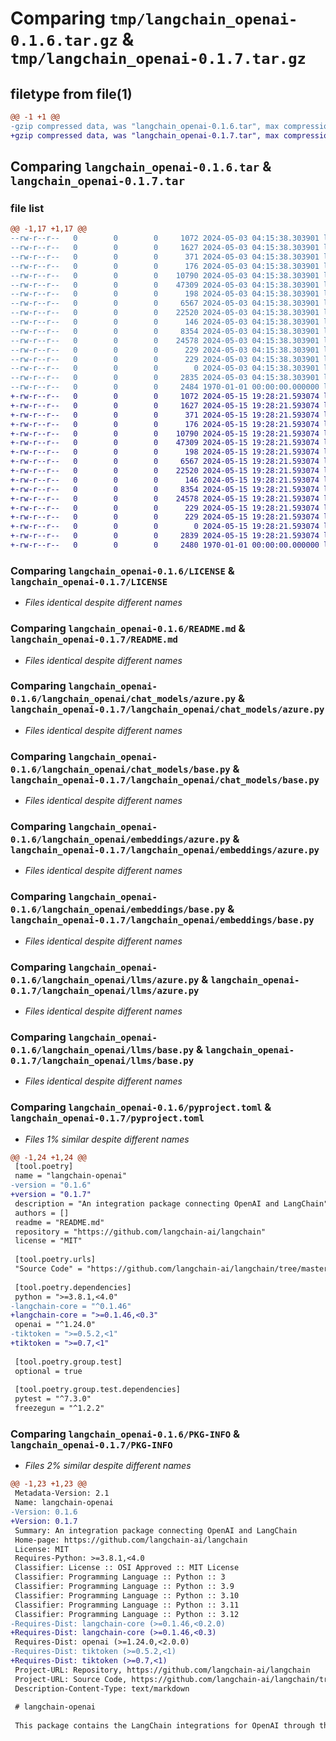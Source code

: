 # Comparing `tmp/langchain_openai-0.1.6.tar.gz` & `tmp/langchain_openai-0.1.7.tar.gz`

## filetype from file(1)

```diff
@@ -1 +1 @@
-gzip compressed data, was "langchain_openai-0.1.6.tar", max compression
+gzip compressed data, was "langchain_openai-0.1.7.tar", max compression
```

## Comparing `langchain_openai-0.1.6.tar` & `langchain_openai-0.1.7.tar`

### file list

```diff
@@ -1,17 +1,17 @@
--rw-r--r--   0        0        0     1072 2024-05-03 04:15:38.303901 langchain_openai-0.1.6/LICENSE
--rw-r--r--   0        0        0     1627 2024-05-03 04:15:38.303901 langchain_openai-0.1.6/README.md
--rw-r--r--   0        0        0      371 2024-05-03 04:15:38.303901 langchain_openai-0.1.6/langchain_openai/__init__.py
--rw-r--r--   0        0        0      176 2024-05-03 04:15:38.303901 langchain_openai-0.1.6/langchain_openai/chat_models/__init__.py
--rw-r--r--   0        0        0    10790 2024-05-03 04:15:38.303901 langchain_openai-0.1.6/langchain_openai/chat_models/azure.py
--rw-r--r--   0        0        0    47309 2024-05-03 04:15:38.303901 langchain_openai-0.1.6/langchain_openai/chat_models/base.py
--rw-r--r--   0        0        0      198 2024-05-03 04:15:38.303901 langchain_openai-0.1.6/langchain_openai/embeddings/__init__.py
--rw-r--r--   0        0        0     6567 2024-05-03 04:15:38.303901 langchain_openai-0.1.6/langchain_openai/embeddings/azure.py
--rw-r--r--   0        0        0    22520 2024-05-03 04:15:38.303901 langchain_openai-0.1.6/langchain_openai/embeddings/base.py
--rw-r--r--   0        0        0      146 2024-05-03 04:15:38.303901 langchain_openai-0.1.6/langchain_openai/llms/__init__.py
--rw-r--r--   0        0        0     8354 2024-05-03 04:15:38.303901 langchain_openai-0.1.6/langchain_openai/llms/azure.py
--rw-r--r--   0        0        0    24578 2024-05-03 04:15:38.303901 langchain_openai-0.1.6/langchain_openai/llms/base.py
--rw-r--r--   0        0        0      229 2024-05-03 04:15:38.303901 langchain_openai-0.1.6/langchain_openai/output_parsers/__init__.py
--rw-r--r--   0        0        0      229 2024-05-03 04:15:38.303901 langchain_openai-0.1.6/langchain_openai/output_parsers/tools.py
--rw-r--r--   0        0        0        0 2024-05-03 04:15:38.303901 langchain_openai-0.1.6/langchain_openai/py.typed
--rw-r--r--   0        0        0     2835 2024-05-03 04:15:38.303901 langchain_openai-0.1.6/pyproject.toml
--rw-r--r--   0        0        0     2484 1970-01-01 00:00:00.000000 langchain_openai-0.1.6/PKG-INFO
+-rw-r--r--   0        0        0     1072 2024-05-15 19:28:21.593074 langchain_openai-0.1.7/LICENSE
+-rw-r--r--   0        0        0     1627 2024-05-15 19:28:21.593074 langchain_openai-0.1.7/README.md
+-rw-r--r--   0        0        0      371 2024-05-15 19:28:21.593074 langchain_openai-0.1.7/langchain_openai/__init__.py
+-rw-r--r--   0        0        0      176 2024-05-15 19:28:21.593074 langchain_openai-0.1.7/langchain_openai/chat_models/__init__.py
+-rw-r--r--   0        0        0    10790 2024-05-15 19:28:21.593074 langchain_openai-0.1.7/langchain_openai/chat_models/azure.py
+-rw-r--r--   0        0        0    47309 2024-05-15 19:28:21.593074 langchain_openai-0.1.7/langchain_openai/chat_models/base.py
+-rw-r--r--   0        0        0      198 2024-05-15 19:28:21.593074 langchain_openai-0.1.7/langchain_openai/embeddings/__init__.py
+-rw-r--r--   0        0        0     6567 2024-05-15 19:28:21.593074 langchain_openai-0.1.7/langchain_openai/embeddings/azure.py
+-rw-r--r--   0        0        0    22520 2024-05-15 19:28:21.593074 langchain_openai-0.1.7/langchain_openai/embeddings/base.py
+-rw-r--r--   0        0        0      146 2024-05-15 19:28:21.593074 langchain_openai-0.1.7/langchain_openai/llms/__init__.py
+-rw-r--r--   0        0        0     8354 2024-05-15 19:28:21.593074 langchain_openai-0.1.7/langchain_openai/llms/azure.py
+-rw-r--r--   0        0        0    24578 2024-05-15 19:28:21.593074 langchain_openai-0.1.7/langchain_openai/llms/base.py
+-rw-r--r--   0        0        0      229 2024-05-15 19:28:21.593074 langchain_openai-0.1.7/langchain_openai/output_parsers/__init__.py
+-rw-r--r--   0        0        0      229 2024-05-15 19:28:21.593074 langchain_openai-0.1.7/langchain_openai/output_parsers/tools.py
+-rw-r--r--   0        0        0        0 2024-05-15 19:28:21.593074 langchain_openai-0.1.7/langchain_openai/py.typed
+-rw-r--r--   0        0        0     2839 2024-05-15 19:28:21.593074 langchain_openai-0.1.7/pyproject.toml
+-rw-r--r--   0        0        0     2480 1970-01-01 00:00:00.000000 langchain_openai-0.1.7/PKG-INFO
```

### Comparing `langchain_openai-0.1.6/LICENSE` & `langchain_openai-0.1.7/LICENSE`

 * *Files identical despite different names*

### Comparing `langchain_openai-0.1.6/README.md` & `langchain_openai-0.1.7/README.md`

 * *Files identical despite different names*

### Comparing `langchain_openai-0.1.6/langchain_openai/chat_models/azure.py` & `langchain_openai-0.1.7/langchain_openai/chat_models/azure.py`

 * *Files identical despite different names*

### Comparing `langchain_openai-0.1.6/langchain_openai/chat_models/base.py` & `langchain_openai-0.1.7/langchain_openai/chat_models/base.py`

 * *Files identical despite different names*

### Comparing `langchain_openai-0.1.6/langchain_openai/embeddings/azure.py` & `langchain_openai-0.1.7/langchain_openai/embeddings/azure.py`

 * *Files identical despite different names*

### Comparing `langchain_openai-0.1.6/langchain_openai/embeddings/base.py` & `langchain_openai-0.1.7/langchain_openai/embeddings/base.py`

 * *Files identical despite different names*

### Comparing `langchain_openai-0.1.6/langchain_openai/llms/azure.py` & `langchain_openai-0.1.7/langchain_openai/llms/azure.py`

 * *Files identical despite different names*

### Comparing `langchain_openai-0.1.6/langchain_openai/llms/base.py` & `langchain_openai-0.1.7/langchain_openai/llms/base.py`

 * *Files identical despite different names*

### Comparing `langchain_openai-0.1.6/pyproject.toml` & `langchain_openai-0.1.7/pyproject.toml`

 * *Files 1% similar despite different names*

```diff
@@ -1,24 +1,24 @@
 [tool.poetry]
 name = "langchain-openai"
-version = "0.1.6"
+version = "0.1.7"
 description = "An integration package connecting OpenAI and LangChain"
 authors = []
 readme = "README.md"
 repository = "https://github.com/langchain-ai/langchain"
 license = "MIT"
 
 [tool.poetry.urls]
 "Source Code" = "https://github.com/langchain-ai/langchain/tree/master/libs/partners/openai"
 
 [tool.poetry.dependencies]
 python = ">=3.8.1,<4.0"
-langchain-core = "^0.1.46"
+langchain-core = ">=0.1.46,<0.3"
 openai = "^1.24.0"
-tiktoken = ">=0.5.2,<1"
+tiktoken = ">=0.7,<1"
 
 [tool.poetry.group.test]
 optional = true
 
 [tool.poetry.group.test.dependencies]
 pytest = "^7.3.0"
 freezegun = "^1.2.2"
```

### Comparing `langchain_openai-0.1.6/PKG-INFO` & `langchain_openai-0.1.7/PKG-INFO`

 * *Files 2% similar despite different names*

```diff
@@ -1,23 +1,23 @@
 Metadata-Version: 2.1
 Name: langchain-openai
-Version: 0.1.6
+Version: 0.1.7
 Summary: An integration package connecting OpenAI and LangChain
 Home-page: https://github.com/langchain-ai/langchain
 License: MIT
 Requires-Python: >=3.8.1,<4.0
 Classifier: License :: OSI Approved :: MIT License
 Classifier: Programming Language :: Python :: 3
 Classifier: Programming Language :: Python :: 3.9
 Classifier: Programming Language :: Python :: 3.10
 Classifier: Programming Language :: Python :: 3.11
 Classifier: Programming Language :: Python :: 3.12
-Requires-Dist: langchain-core (>=0.1.46,<0.2.0)
+Requires-Dist: langchain-core (>=0.1.46,<0.3)
 Requires-Dist: openai (>=1.24.0,<2.0.0)
-Requires-Dist: tiktoken (>=0.5.2,<1)
+Requires-Dist: tiktoken (>=0.7,<1)
 Project-URL: Repository, https://github.com/langchain-ai/langchain
 Project-URL: Source Code, https://github.com/langchain-ai/langchain/tree/master/libs/partners/openai
 Description-Content-Type: text/markdown
 
 # langchain-openai
 
 This package contains the LangChain integrations for OpenAI through their `openai` SDK.
```

